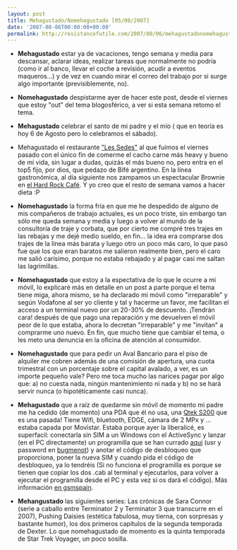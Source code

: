 ```yaml
---
layout: post
title: Mehagustado/Nomehagustado [05/08/2007]
date: '2007-08-06T00:00:00+00:00'
permalink: http://resistancefutile.com/2007/08/06/mehagustadonomehagustado-05082007/
---
```

- <strong>Mehagustado</strong> estar ya de vacaciones, tengo semana y media para descansar, aclarar ideas, realizar tareas que normalmente no podría (como ir al banco, llevar el coche a revisión, acudir a eventos maqueros...) y de vez en cuando mirar el correo del trabajo por si surge algo importante (previsiblemente, no).

- <strong>Nomehagustado</strong> despistarme ayer de hacer este post, desde el viernes que estoy "out" del tema blogosférico, a ver si esta semana retomo el tema.

- <strong>Mehagustado</strong> celebrar el santo de mi padre y el mío ( que en teoría es hoy 6 de Agosto pero lo celebramos el sábado).

- Mehagustado el restaurante <a href="http://www.webares.com/castella/rest/cat/dades/frcbsd10.htm">"Les Sedes"</a> al que fuimos el viernes pasado con el único fin de comerme el cacho carne más heavy y bueno de mi vida, sin lugar a dudas, quizás el más bueno no, pero entra en el top5 fijo, por dios, que pedazo de Bifé argentino. En la línea gastronómica, al día siguiente nos zampamos un espectacular Brownie en <a href="http://childrenatyourfeet.com/2007/08/04/en-el-hard-rock/">el Hard Rock Café</a>. Y yo creo que el resto de semana vamos a hacer dieta :P

- <strong>Nomehagustado</strong> la forma fría en que me he despedido de alguno de mis compañeros de trabajo actuales, es un poco triste, sin embargo tan sólo me queda semana y media y luego a volver al mundo de la consultoría de traje y corbata, que por cierto me compré tres trajes en las rebajas y me dejé medio sueldo, en fin... la idea era comprarse dos trajes de la línea más barata y luego otro un poco más caro, lo que pasó fue que los que eran baratos me salieron realmente bien, pero el caro me salió carísimo, porque no estaba rebajado y al pagar casi me saltan las lagrimillas.

- <strong>Nomehagustado</strong> que estoy a la espectativa de lo que le ocurre a mi móvil, lo explicaré más en detalle en un post a parte porque el tema tiene miga, ahora mismo, se ha declarado mi móvil como "irreparable" y según Vodafone al ser yo cliente y tal y hacerme un favor, me facilitan el acceso a un terminal nuevo por un 20-30% de descuento. ¡Tendrán cara! después de que pago una reparación y me devuelven el móvil peor de lo que estaba, ahora lo decretan "irreparable" y me "invitan" a comprarme uno nuevo. En fin, que mucho tiene que cambiar el tema, o les meto una denuncia en la oficina de atención al consumidor.

- <strong>Nomehagustado</strong> que para pedir un Aval Bancario para el piso de alquiler me cobren además de una comisión de apertura, una cuota trimestral con un porcentaje sobre el capital avalado, a ver, es un importe pequeño vale? Pero me toca mucho las narices pagar por algo que: a) no cuesta nada, ningún mantenimiento ni nada y b) no se hará servir nunca (o hipotéticamente casi nunca).

- <strong>Mehagustado</strong> que a raíz de quedarme sin móvil de momento mi padre me ha cedido (de momento) una PDA que él no usa, una <a href="http://www.qtek.es/producto.asp?id=155">Qtek S200</a> que es una pasada! Tiene Wifi, bluetooth, EDGE, cámara de 2 MPx y ... estaba capada por Movistar. Estaba porque ayer la liberalicé, es superfacil: conectarla sin SIM a un Windows con el ActiveSync y lanzar (en el PC directamente) un programilla que se han currado <a href="http://forum.xda-developers.com/viewtopic.php?p=289963#289963">aquí</a> (usr y password en <a href="http://www.bugmenot.com/">bugmenot</a>) y anotar el código de desbloqueo que proporciona, poner la nueva SIM y cuando pida el código de desbloqueo, ya lo tendréis (Si no funciona el programilla es porque se tienen que copiar los dos .cab al terminal y ejecutarlos, para volver a ejecutar el programilla desde el PC y esta vez si os dará el código). Más información <a href="http://www.gsmspain.com/foros/h459633_General_Todo-para-la-s200----.html">en gsmspain</a>.

- <strong>Mehangustado</strong>  las siguientes series: Las crónicas de Sara Connor (serie a caballo entre Terminator 2 y Terminator 3 que transcurre en el 2007), Pushing Daisies (estética fabulosa, muy tierna, con sorpresas y bastante humor), los dos primeros capítulos de la segunda temporada de Dexter. Lo que nomehagustado de momento es la quinta temporada de Star Trek Voyager, un poco sosilla.



